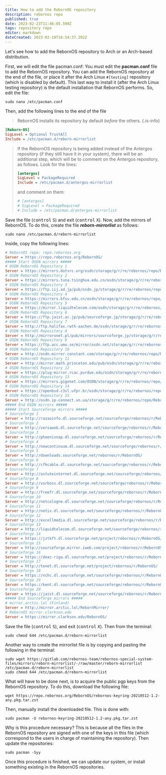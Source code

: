 ```yaml
---
title: How to add the RebornOS repository
description: rebornos repo
published: true
date: 2023-02-23T11:46:05.590Z
tags: repository repo
editor: markdown
dateCreated: 2023-02-18T16:54:37.202Z
---
```


Let's see how to add the RebornOS repository to Arch or an Arch-based distribution.

First, we will edit the file pacman.conf:
You must edit the **pacman.conf** file to add the RebornOS repository. You can add the RebornOS repository at the end of the file, or place it after the Arch Linux `#[testing]` repository (which is disabled by default). This last way to install it (after the Arch Linux testing repository) is the default installation that RebornOS performs.
So, edit the file:
```
sudo nano /etc/pacman.conf
```
Then, add the following lines to the end of the file 
> RebornOS installs its repository by default *before* the others.
{.is-info}

```ini
[Reborn-OS]
SigLevel = Optional TrustAll
Include = /etc/pacman.d/reborn-mirrorlist
```
> If the RebornOS repository is being added instead of the Antergos repository (if they still have it in your system), there will be an additional step, which will be to comment on the Antergos repository, as follows. Look for the lines:
> ```ini
> [antergos]
> SigLevel = PackageRequired
> Include = /etc/pacman.d/antergos-mirrorlist
> ```
> and comment on them:
> ```ini
> # [antergos]
> # SigLevel = PackageRequired
> # Include = /etc/pacman.d/antergos-mirrorlist
> ```

Save the file (<kbd>control</kbd> <kbd>S</kbd>) and exit (<kbd>control</kbd> <kbd>X</kbd>).
Now, add the mirrors of RebornOS. To do this, create the file ***reborn-mirrorlist*** as follows:
```
sudo nano /etc/pacman.d/reborn-mirrorlist
```
Inside, copy the following lines:
```ini
# RebornOS repo: repo.rebornos.org
Server = https://repo.rebornos.org/RebornOS/
##### Start OSDN mirrors #####
# OSDN RebornOS Repository 1
Server = https://mirrors.dotsrc.org/osdn/storage/g/r/re/rebornos/repo/RebornOS/
# OSDN RebornOS Repository 2
Server = https://mirrors.tuna.tsinghua.edu.cn/osdn/storage/g/r/re/rebornos/repo/RebornOS/
# OSDN RebornOS Repository 3
Server = https://ftp.iij.ad.jp/pub/osdn.jp/storage/g/r/re/rebornos/repo/RebornOS/
# OSDN RebornOS Repository 4
Server = https://mirrors.bfsu.edu.cn/osdn/storage/g/r/re/rebornos/repo/RebornOS/
# OSDN RebornOS Repository 5
Server = https://mirror.liquidtelecom.com/osdn/storage/g/r/re/rebornos/repo/RebornOS/
# OSDN RebornOS Repository 6
Server = https://ftp.jaist.ac.jp/pub/sourceforge.jp/storage/g/r/re/rebornos/repo/RebornOS/
# OSDN RebornOS Repository 7
Server = http://ftp.halifax.rwth-aachen.de/osdn/storage/g/r/re/rebornos/repo/RebornOS/
# OSDN RebornOS Repository 8
Server = http://mirroronet.pl/pub/mirrors/sourceforge.jp/storage/g/r/re/rebornos/repo/RebornOS/
# OSDN RebornOS Repository 9
Server = https://ftp.acc.umu.se/mirror/osdn.net/storage/g/r/re/rebornos/repo/RebornOS/
# OSDN RebornOS Repository 10
Server = http://osdn.mirror.constant.com/storage/g/r/re/rebornos/repo/RebornOS/
# OSDN RebornOS Repository 11
Server = http://mirror.math.princeton.edu/pub/osdn/storage/g/r/re/rebornos/repo/RebornOS/
# OSDN RebornOS Repository 12
Server = https://plug-mirror.rcac.purdue.edu/osdn/storage/g/r/re/rebornos/repo/RebornOS/
# OSDN RebornOS Repository 13
Server = https://mirrors.gigenet.com/OSDN/storage/g/r/re/rebornos/repo/RebornOS/
# OSDN RebornOS Repository 14
Server = https://openbsd.c3sl.ufpr.br/osdn/storage/g/r/re/rebornos/repo/RebornOS/
# OSDN RebornOS Repository 15
Server = http://osdn.ip-connect.vn.ua/storage/g/r/re/rebornos/repo/RebornOS/
##### End OSDN mirrors #####
##### Start Sourceforge mirrors #####
# Sourceforge 1
Server = http://razaoinfo.dl.sourceforge.net/sourceforge/rebornos/r/RebornOS/
# Sourceforge 2
Server = http://versaweb.dl.sourceforge.net/sourceforge/rebornos/r/RebornOS/
# Sourceforge 3
Server = http://phoenixnap.dl.sourceforge.net/sourceforge/rebornos/r/RebornOS/
# Sourceforge 4
Server = http://newcontinuum.dl.sourceforge.net/sourceforge/rebornos/r/RebornOS/
# Sourceforge 5
Server = http://downloads.sourceforge.net/rebornos/r/RebornOS/
# Sourceforge 6
Server = http://cfhcable.dl.sourceforge.net/sourceforge/rebornos/r/RebornOS/
# Sourceforge 7
Server = http://astuteinternet.dl.sourceforge.net/sourceforge/rebornos/r/RebornOS/
# Sourceforge 8
Server = http://vorboss.dl.sourceforge.net/sourceforge/rebornos/r/RebornOS/
# Sourceforge 9
Server = http://freefr.dl.sourceforge.net/sourceforge/rebornos/r/RebornOS/
# Sourceforge 10
Server = http://netcologne.dl.sourceforge.net/sourceforge/rebornos/r/RebornOS
# Sourceforge 11
Server = http://netix.dl.sourceforge.net/sourceforge/rebornos/r/RebornOS/
# Sourceforge 12
Server = http://excellmedia.dl.sourceforge.net/sourceforge/rebornos/r/RebornOS/
# Sourceforge 13
Server = http://liquidtelecom.dl.sourceforge.net/sourceforge/rebornos/r/RebornOS/
# Sourceforge 14
Server = https://jztkft.dl.sourceforge.net/project/rebornos/r/RebornOS/
# Sourceforge 15
Server = http://sourceforge.mirror.iweb.com/project/rebornos/r/RebornOS/
# Sourceforge 16
Server = https://deac-riga.dl.sourceforge.net/project/rebornos/r/RebornOS/
# Sourceforge 17
Server = http://tenet.dl.sourceforge.net/project/rebornos/r/RebornOS/
# Sourceforge 18
Server = https://nchc.dl.sourceforge.net/sourceforge/rebornos/r/RebornOS/
# Sourceforge 19
Server = https://kent.dl.sourceforge.net/sourceforge/rebornos/r/RebornOS/
# Sourceforge 20
Server = https://jaist.dl.sourceforge.net/sourceforge/rebornos/r/RebornOS/
##### End Sourceforge mirrors #####
# mirror.arctic.lol (Finland)
Server = http://mirror.arctic.lol/RebornMirror/
# RebornOS mirror.clarkson.edu
Server = https://mirror.clarkson.edu/RebornOS/
```
Save the file (<kbd>control</kbd> <kbd>S</kbd>), and exit (<kbd>control</kbd> <kbd>X</kbd>).
Then from the terminal:
```
sudo chmod 644 /etc/pacman.d/reborn-mirrorlist
```
Another way to create the mirrorlist file is by copying and pasting the following in the terminal:
```
sudo wget https://gitlab.com/rebornos-team/rebornos-special-system-files/mirrors/reborn-mirrorlist/-/raw/master/reborn-mirrorlist /etc/pacman.d/reborn-mirrorlist
sudo chmod 644 /etc/pacman.d/reborn-mirrorlist
```
What will have to be done next, is to acquire the public pgp keys from the RebornOS repository. To do this, download the following file:
```
wget https://repo.rebornos.org/RebornOS/rebornos-keyring-20210512-1.2-any.pkg.tar.zst
```
Then, manually install the downloaded file. This is done with:
```
sudo pacman -U rebornos-keyring-20210512-1.2-any.pkg.tar.zst
```
Why is this procedure necessary? This is because all the files in the RebornOS repository are signed with one of the keys in this file (which correspond to the users in charge of maintaining the repository).
Then update the repositories:
```
sudo pacman -Syy
```
Once this procedure is finished, we can update our system, or install something existing in the RebornOS repositories.